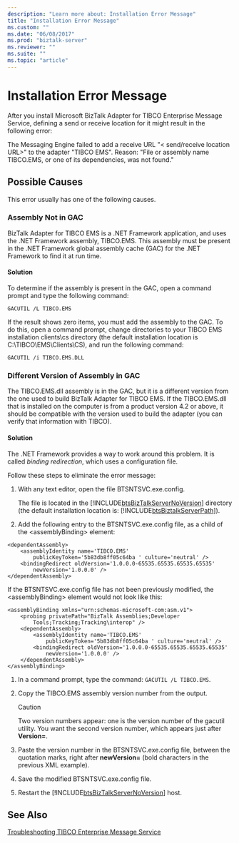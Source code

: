 ```yaml
---
description: "Learn more about: Installation Error Message"
title: "Installation Error Message"
ms.custom: ""
ms.date: "06/08/2017"
ms.prod: "biztalk-server"
ms.reviewer: ""
ms.suite: ""
ms.topic: "article"
---
```

# Installation Error Message
After you install Microsoft BizTalk Adapter for TIBCO Enterprise Message Service, defining a send or receive location for it might result in the following error:  
  
 The Messaging Engine failed to add a receive URL "\< send/receive location URL\>" to the adapter "TIBCO EMS". Reason: "File or assembly name TIBCO.EMS, or one of its dependencies, was not found."  
  
## Possible Causes  
 This error usually has one of the following causes.  
  
### Assembly Not in GAC  
 BizTalk Adapter for TIBCO EMS is a .NET Framework application, and uses the .NET Framework assembly, TIBCO.EMS. This assembly must be present in the .NET Framework global assembly cache (GAC) for the .NET Framework to find it at run time.  
  
#### Solution  
 To determine if the assembly is present in the GAC, open a command prompt and type the following command:  
  
 `GACUTIL /L TIBCO.EMS`  
  
 If the result shows zero items, you must add the assembly to the GAC. To do this, open a command prompt, change directories to your TIBCO EMS installation clients\cs directory (the default installation location is C:\TIBCO\EMS\Clients\CS), and run the following command:  
  
 `GACUTIL /i TIBCO.EMS.DLL`  
  
### Different Version of Assembly in GAC  
 The TIBCO.EMS.dll assembly is in the GAC, but it is a different version from the one used to build BizTalk Adapter for TIBCO EMS. If the TIBCO.EMS.dll that is installed on the computer is from a product version 4.2 or above, it should be compatible with the version used to build the adapter (you can verify that information with TIBCO).  
  
#### Solution  
 The .NET Framework provides a way to work around this problem. It is called *binding redirection*, which uses a configuration file.  
  
 Follow these steps to eliminate the error message:  
  
1. With any text editor, open the file BTSNTSVC.exe.config.  
  
    The file is located in the [!INCLUDE[btsBizTalkServerNoVersion](../includes/btsbiztalkservernoversion-md.md)] directory (the default installation location is: [!INCLUDE[btsBiztalkServerPath](../includes/btsbiztalkserverpath-md.md)]).  
  
2. Add the following entry to the BTSNTSVC.exe.config file, as a child of the \<assemblyBinding\> element:  
  
```  
<dependentAssembly>  
    <assemblyIdentity name='TIBCO.EMS'  
        publicKeyToken='5b83db8ff05c64ba ' culture='neutral' />  
    <bindingRedirect oldVersion='1.0.0.0-65535.65535.65535.65535'  
        newVersion='1.0.0.0' />  
</dependentAssembly>  
```  
  
 If the BTSNTSVC.exe.config file has not been previously modified, the \<assemblyBinding\> element would not look like this:  
  
```  
<assemblyBinding xmlns="urn:schemas-microsoft-com:asm.v1">  
    <probing privatePath="BizTalk Assemblies;Developer  
        Tools;Tracking;Tracking\interop" />  
    <dependentAssembly>  
        <assemblyIdentity name='TIBCO.EMS'  
            publicKeyToken='5b83db8ff05c64ba ' culture='neutral' />  
        <bindingRedirect oldVersion='1.0.0.0-65535.65535.65535.65535'  
            newVersion='1.0.0.0' />  
    </dependentAssembly>  
</assemblyBinding>  
```  
  
1. In a command prompt, type the command: `GACUTIL /L TIBCO.EMS`.  
  
2. Copy the TIBCO.EMS assembly version number from the output.  
  
   > [!CAUTION]
   >  Two version numbers appear: one is the version number of the gacutil utility. You want the second version number, which appears just after **Version=**.  
  
3. Paste the version number in the BTSNTSVC.exe.config file, between the quotation marks, right after **newVersion=** (bold characters in the previous XML example).  
  
4. Save the modified BTSNTSVC.exe.config file.  
  
5. Restart the [!INCLUDE[btsBizTalkServerNoVersion](../includes/btsbiztalkservernoversion-md.md)] host.  
  
## See Also  
 [Troubleshooting TIBCO Enterprise Message Service](../core/troubleshooting-tibco-enterprise-message-service.md)
